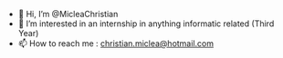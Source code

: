 - 👋 Hi, I’m @MicleaChristian
- 👀 I’m interested in an internship in anything informatic related (Third Year)
- 📫 How to reach me : christian.miclea@hotmail.com

<!---
MicleaChristian/MicleaChristian is a ✨ special ✨ repository because its `README.md` (this file) appears on your GitHub profile.
You can click the Preview link to take a look at your changes.
--->

